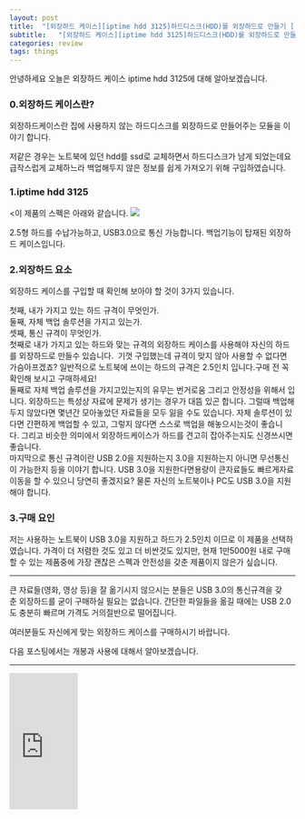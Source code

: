 ```yaml
---
layout: post
title:  "[외장하드 케이스][iptime hdd 3125]하드디스크(HDD)를 외장하드로 만들기 [(1).외장하드케이스란?]"
subtitle:   "[외장하드 케이스][iptime hdd 3125]하드디스크(HDD)를 외장하드로 만들기 [(1).외장하드케이스란?]"
categories: review
tags: things
---
```



안녕하세요 오늘은 외장하드 케이스 iptime hdd 3125에 대해 알아보겠습니다.

### 0.외장하드 케이스란?

외장하드케이스란 집에 사용하지 않는 하드디스크를 외장하드로 만들어주는 모듈을 이야기 합니다.  

저같은 경우는 노트북에 있던 hdd를 ssd로 교체하면서 하드디스크가 남게 되었는데요 급작스럽게 교체하느라 백업해두지 않은 정보를 쉽게 가져오기 위해 구입하였습니다.

### 1.iptime hdd 3125

<이 제품의 스펙은 아래와 같습니다.
[![](http://postfiles6.naver.net/20160331_133/zooqzqz_1459428351285idcvH_PNG/aa.PNG?type=w773)](#)

2.5형 하드를 수납가능하고, USB3.0으로 통신 가능합니다. 백업기능이 탑재된 외장하드 케이스입니다.  

### 2.외장하드 요소

외장하드 케이스를 구입할 때 확인해 보아야 할 것이 3가지 있습니다.  

첫째, 내가 가지고 있는 하드 규격이 무엇인가.  
둘째, 자체 백업 솔루션을 가지고 있는가.  
셋째, 통신 규격이 무엇인가.  
첫째로 내가 가지고 있는 하드와 맞는 규격의 외장하드 케이스를 사용해야 자신의 하드를 외장하드로 만들수 있습니다.  기껏 구입했는데 규격이 맞지 않아 사용할 수 없다면 가슴아프겠죠? 일반적으로 노트북에 쓰이는 하드의 규격은 2.5인치 입니다.구매 전 꼭 확인해 보시고 구매하세요!  
둘째로 자체 백업 솔루션을 가지고있는지의 유무는 번거로움 그리고 안정성을 위해서 입니다. 외장하드는 특성상 자료에 문제가 생기는 경우가 대뜸 있곤 합니다. 그럴때 백업해 두지 않았다면 몇년간 모아놓았던 자료들을 모두 잃을 수도 있습니다. 자체 솔루션이 있다면 간편하게 백업할 수 있고, 그렇지 않다면 스스로 백업을 해놓으시는것이 좋습니다. 그리고 비슷한 의미에서 외장하드케이스가 하드를 견고히 잡아주는지도 신경쓰시면 좋습니다.  
마지막으로 통신 규격이란 USB 2.0을 지원하는지 3.0을 지원하는지 아니면 무선통신이 가능한지 등을 이야기 합니다. USB 3.0을 지원한다면용량이 큰자료들도 빠르게자료이동을 할 수 있으니 당연히 좋겠지요? 물론 자신의 노트북이나 PC도 USB 3.0을 지원해야 합니다.    

### 3.구매 요인

저는 사용하는 노트북이 USB 3.0을 지원하고 하드가 2.5인치 이므로 이 제품을 선택하였습니다. 가격이 더 저렴한 것도 있고 더 비싼것도 있지만, 현재 1만5000원 내로 구매할 수 있는 제품중에 가장 괜찮은 스펙과 안전성을 갖춘 제품이지 않은가 싶습니다.

* * *

큰 자료들(영화, 영상 등)을 잘 옮기시지 않으시는 분들은 USB 3.0의 통신규격을 갖춘 외장하드를 굳이 구매하실 필요는 없습니다. 간단한 파일들을 옮길 때에는 USB 2.0도 충분히 빠르며 가격도 거의절반으로 떨어집니다.

여러분들도 자신에게 맞는 외장하드 케이스를 구매하시기 바랍니다.  

다음 포스팅에서는 개봉과 사용에 대해서 알아보겠습니다.

---

<div class='centered-product'>
<iframe src="https://coupa.ng/bhQL0Z" width="120" height="240" frameborder="0" scrolling="no"></iframe>
</div>
